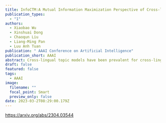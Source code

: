 ```yaml
---
title: InfoCTM:A Mutual Information Maximization Perspective of Cross-lingual Topic Modeling
publication_types:
  - "1"
authors:
  - Xiaobao Wu
  - Xinshuai Dong
  - Chaoqun Liu
  - Liang-Ming Pan
  - Luu Anh Tuan
publication: " AAAI Conference on Artificial Intelligence"
publication_short: AAAI
abstract: Cross-lingual topic models have been prevalent for cross-lingual text analysis by revealing aligned latent topics. However, most existing methods suffer from producing repetitive topics that hinder further analysis and performance decline caused by low-coverage dictionaries. In this paper, we propose the Cross-lingual Topic Modeling with Mutual Information (InfoCTM). Instead of the direct alignment in previous work, we propose a topic alignment with mutual information method. This works as a regularization to properly align topics and prevent degenerate topic representations of words, which mitigates the repetitive topic issue. To address the low-coverage dictionary issue, we further propose a cross-lingual vocabulary linking method that finds more linked cross-lingual words for topic alignment beyond the translations of a given dictionary. Extensive experiments on English, Chinese, and Japanese datasets demonstrate that our method outperforms state-of-the-art baselines, producing more coherent, diverse, and well-aligned topics and showing better transferability for cross-lingual classification tasks.
draft: false
featured: false
tags:
  - AAAI
image:
  filename: ""
  focal_point: Smart
  preview_only: false
date: 2023-03-2T08:29:00.179Z
---
```

https://arxiv.org/abs/2304.03544